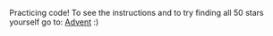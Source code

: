 Practicing code! To see the instructions and to try finding all 50 stars yourself go to: [Advent](https://adventofcode.com/2024) :)
